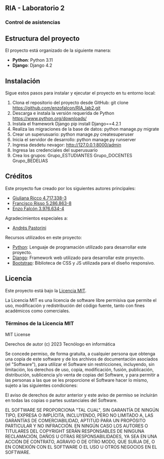 ## RIA - Laboratorio 2

### Control de asistencias

## Estructura del proyecto

El proyecto está organizado de la siguiente manera:

- **Python**: Python 3.11
- **Django**: Django 4.2

## Instalación

Sigue estos pasos para instalar y ejecutar el proyecto en tu entorno local:

1. Clona el repositorio del proyecto desde GitHub:
    git clone https://github.com/enzofalcon/RIA_lab2.git
2. Descarga e instala la versión requerida de Python
    https://www.python.org/downloads/
3. Instala el framework Django
    pip install Django==4.2.1
4. Realiza las migraciones de la base de datos:
    python manage.py migrate
5. Crear un superusuario:
    python manage.py createsuperuser
6. Inicia el servidor de desarrollo:
    python manage.py runserver
7. Ingresa desdetu nevagor:
    http://127.0.0.1:8000/admin
8. Ingresa las credenciales del superusuario
9. Crea los grupos:
    Grupo_ESTUDIANTES
    Grupo_DOCENTES
    Grupo_BEDELIAS

## Créditos

Este proyecto fue creado por los siguientes autores principales:

- [Giuliana Ricco 4.717.338-3](giu.ricco@hotmail.com)
- [Francisco Risso 5.286.863-8](frisso2001@gmail.com)
- [Enzo Falcón 3.976.634-4](enalfaga@gmail.com)

Agradecimientos especiales a:
- [Andrés Pastorini](apastorini@gmail.com)

Recursos utilizados en este proyecto:

- [Python](https://www.python.org): Lenguaje de programación utilizado para desarrollar este proyecto.
- [Django](https://www.djangoproject.com): Framework web utilizado para desarrollar este proyecto.
- [Bootstrap](https://getbootstrap.com): Biblioteca de CSS y JS utilizada para el diseño responsivo.

## Licencia

Este proyecto está bajo la [Licencia MIT](https://opensource.org/licenses/MIT).

La Licencia MIT es una licencia de software libre permisiva que permite el uso, modificación y redistribución del código fuente, tanto con fines académicos como comerciales.

### Términos de la Licencia MIT

MIT License

Derechos de autor (c) 2023 Tecnólogo en informática

Se concede permiso, de forma gratuita, a cualquier persona que obtenga una copia de este software y de los archivos de documentación asociados (el "Software"), para utilizar el Software sin restricciones, incluyendo, sin limitación, los derechos de uso, copia, modificación, fusión, publicación, distribución, sublicencia y/o venta de copias del Software, y para permitir a las personas a las que se les proporcione el Software hacer lo mismo, sujeto a las siguientes condiciones:

El aviso de derechos de autor anterior y este aviso de permiso se incluirán en todas las copias o partes sustanciales del Software.

EL SOFTWARE SE PROPORCIONA "TAL CUAL", SIN GARANTÍA DE NINGÚN TIPO, EXPRESA O IMPLÍCITA, INCLUYENDO, PERO NO LIMITADO A, LAS GARANTÍAS DE COMERCIABILIDAD, APTITUD PARA UN PROPÓSITO PARTICULAR Y NO INFRACCIÓN. EN NINGÚN CASO LOS AUTORES O TITULARES DEL COPYRIGHT SERÁN RESPONSABLES DE NINGUNA RECLAMACIÓN, DAÑOS U OTRAS RESPONSABILIDADES, YA SEA EN UNA ACCIÓN DE CONTRATO, AGRAVIO O DE OTRO MODO, QUE SURJA DE, O EN CONEXIÓN CON EL SOFTWARE O EL USO U OTROS NEGOCIOS EN EL SOFTWARE.